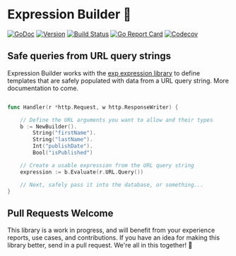 # Expression Builder 🔨

[![GoDoc](https://img.shields.io/badge/go-documentation-blue.svg?style=flat-square)](http://pkg.go.dev/github.com/benpate/exp-builder)
[![Version](https://img.shields.io/github/v/release/benpate/exp-builder?include_prereleases&style=flat-square&color=brightgreen)](https://github.com/benpate/exp-builder/releases)
[![Build Status](https://img.shields.io/github/actions/workflow/status/benpate/exp-builder/go.yml?style=flat-square)](https://github.com/benpate/exp-builder/actions/workflows/go.yml)
[![Go Report Card](https://goreportcard.com/badge/github.com/benpate/exp-builder?style=flat-square)](https://goreportcard.com/report/github.com/benpate/exp-builder)
[![Codecov](https://img.shields.io/codecov/c/github/benpate/exp-builder.svg?style=flat-square)](https://codecov.io/gh/benpate/exp-builder)

## Safe queries from URL query strings

Expression Builder works with the [exp expression library](https://github.com/benpate/exp) to define templates that are safely populated with data from a URL query string.  More documentation to come.

```go

func Handler(r *http.Request, w http.ResponseWriter) {

	// Define the URL arguments you want to allow and their types
	b := NewBuilder().
		String("firstName").
		String("lastName").
		Int("publishDate").
		Bool("isPublished")

	// Create a usable expression from the URL query string
	expression := b.Evaluate(r.URL.Query())

	// Next, safely pass it into the database, or something...
}
```

## Pull Requests Welcome

This library is a work in progress, and will benefit from your experience reports, use cases, and contributions.  If you have an idea for making this library better, send in a pull request.  We're all in this together! 🔨
